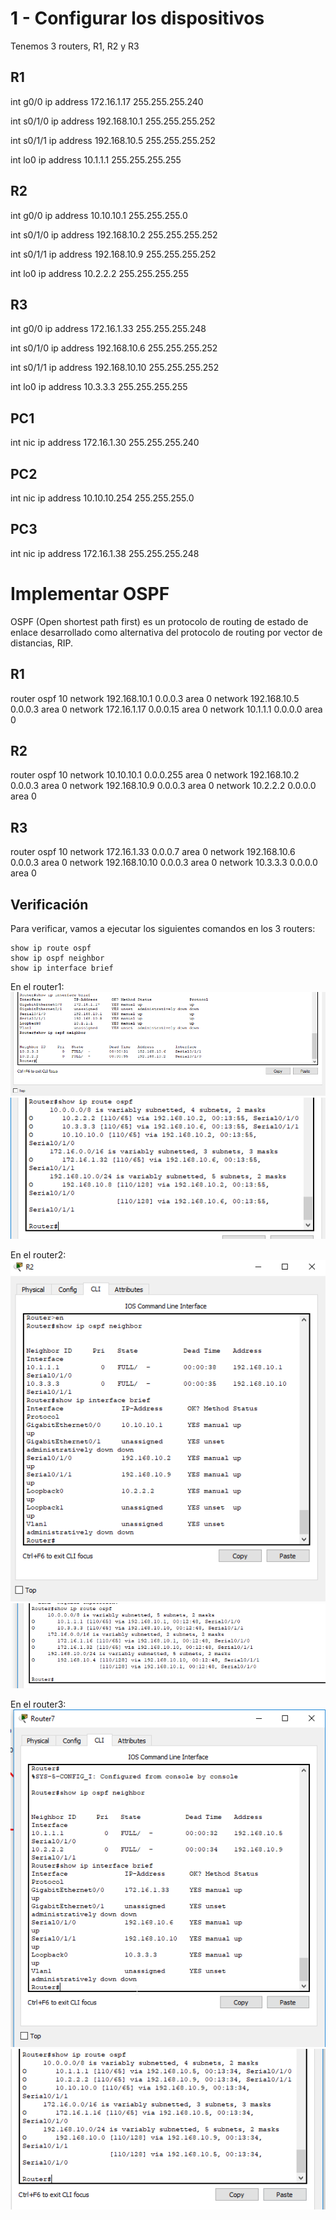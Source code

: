 # 1 - Configurar los dispositivos

Tenemos 3 routers, R1, R2 y R3
## R1
int g0/0
ip address 172.16.1.17 255.255.255.240

int s0/1/0
ip address 192.168.10.1 255.255.255.252

int s0/1/1
ip address 192.168.10.5 255.255.255.252

int lo0
ip address 10.1.1.1 255.255.255.255

## R2
int g0/0
ip address 10.10.10.1 255.255.255.0

int s0/1/0
ip address 192.168.10.2 255.255.255.252

int s0/1/1
ip address 192.168.10.9 255.255.255.252

int lo0
ip address 10.2.2.2 255.255.255.255

## R3

int g0/0
ip address 172.16.1.33 255.255.255.248

int s0/1/0
ip address 192.168.10.6 255.255.255.252

int s0/1/1
ip address 192.168.10.10 255.255.255.252

int lo0
ip address 10.3.3.3 255.255.255.255

## PC1

int nic
ip address 172.16.1.30 255.255.255.240

## PC2

int nic
ip address 10.10.10.254 255.255.255.0

## PC3
int nic
ip address 172.16.1.38 255.255.255.248


# Implementar OSPF

OSPF (Open shortest path first) es un protocolo de routing de estado de enlace desarrollado como alternativa del protocolo de routing por vector de distancias, RIP.


## R1
router ospf 10
network 192.168.10.1 0.0.0.3 area 0
network 192.168.10.5 0.0.0.3 area 0
network 172.16.1.17 0.0.0.15 area 0
network 10.1.1.1 0.0.0.0 area 0

## R2

router ospf 10
network 10.10.10.1 0.0.0.255 area 0
network 192.168.10.2 0.0.0.3 area 0
network 192.168.10.9 0.0.0.3 area 0
network 10.2.2.2 0.0.0.0 area 0

## R3
router ospf 10
network 172.16.1.33 0.0.0.7 area 0
network 192.168.10.6 0.0.0.3 area 0
network 192.168.10.10 0.0.0.3 area 0
network 10.3.3.3 0.0.0.0 area 0

## Verificación
Para verificar, vamos a ejecutar los siguientes comandos en los 3 routers:

```
show ip route ospf
show ip ospf neighbor
show ip interface brief
```
En el router1:
![image](imagenes/ej1/verificacion-R1.png)
![image](imagenes/ej1/verificacion-R1-2.png)

En el router2:
![image](imagenes/ej1/verificacion-R2.png)
![image](imagenes/ej1/verificacion-R2-2.png)

En el router3:
![image](imagenes/ej1/verificacion-R3.png)
![image](imagenes/ej1/verificacion-R3-2.png)

